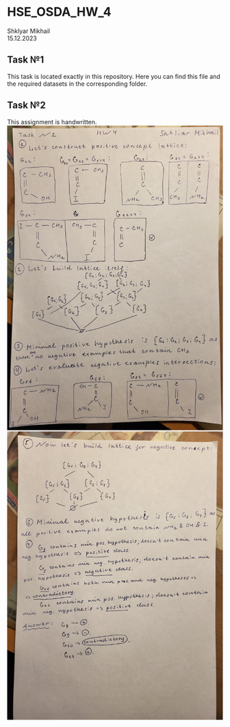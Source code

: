 # HSE_OSDA_HW_4
Shklyar Mikhail <br />
15.12.2023

## Task №1
This task is located exactly in this repository. Here you can find this file and the required datasets in the corresponding folder.

## Task №2
This assignment is handwritten.
![Image alt](./images/HW4_task2_page1.jpg)
![Image alt](./images/HW4_task2_page2.jpg)


